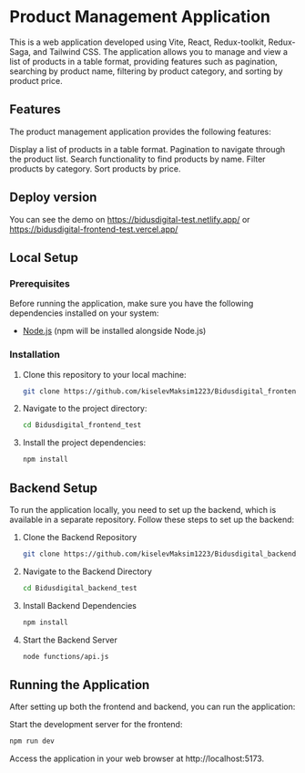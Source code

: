 # Product Management Application

This is a web application developed using Vite, React, Redux-toolkit, Redux-Saga, and Tailwind CSS. The application allows you to manage and view a list of products in a table format, providing features such as pagination, searching by product name, filtering by product category, and sorting by product price.

## Features

The product management application provides the following features:

Display a list of products in a table format.
Pagination to navigate through the product list.
Search functionality to find products by name.
Filter products by category.
Sort products by price.

## Deploy version

You can see the demo on https://bidusdigital-test.netlify.app/ or https://bidusdigital-frontend-test.vercel.app/

## Local Setup

### Prerequisites

Before running the application, make sure you have the following dependencies installed on your system:

- [Node.js](https://nodejs.org/) (npm will be installed alongside Node.js)

### Installation

1. Clone this repository to your local machine:

   ```bash
   git clone https://github.com/kiselevMaksim1223/Bidusdigital_frontend_test

   ```

2. Navigate to the project directory:

   ```bash
   cd Bidusdigital_frontend_test

   ```

3. Install the project dependencies:

   ```bash
   npm install

   ```

## Backend Setup

To run the application locally, you need to set up the backend, which is available in a separate repository. Follow these steps to set up the backend:

1. Clone the Backend Repository

   ```bash
   git clone https://github.com/kiselevMaksim1223/Bidusdigital_backend_test

   ```

2. Navigate to the Backend Directory

   ```bash
   cd Bidusdigital_backend_test

   ```

3. Install Backend Dependencies

   ```bash
   npm install

   ```

4. Start the Backend Server

   ```bash
   node functions/api.js

   ```

## Running the Application

After setting up both the frontend and backend, you can run the application:

Start the development server for the frontend:

```bash
npm run dev

```

Access the application in your web browser at http://localhost:5173.
